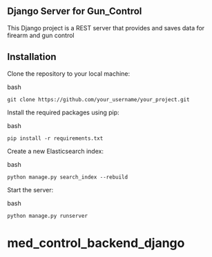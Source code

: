 ## Django Server for Gun_Control

This Django project is a REST server that provides and saves data for firearm and gun control

## Installation

Clone the repository to your local machine:

bash

    git clone https://github.com/your_username/your_project.git

Install the required packages using pip:

bash

    pip install -r requirements.txt

Create a new Elasticsearch index:

bash

    python manage.py search_index --rebuild

Start the server:

bash

    python manage.py runserver

# med_control_backend_django
